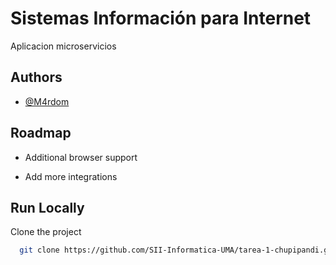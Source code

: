 
# Sistemas Información para Internet

Aplicacion microservicios


## Authors

- [@M4rdom](https://www.github.com/M4rdom)


## Roadmap

- Additional browser support

- Add more integrations


## Run Locally

Clone the project

```bash
  git clone https://github.com/SII-Informatica-UMA/tarea-1-chupipandi.git
```

